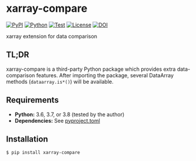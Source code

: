 # xarray-compare

[![PyPI](https://img.shields.io/pypi/v/xarray-compare.svg?label=PyPI&style=flat-square)](https://pypi.org/pypi/xarray-compare/)
[![Python](https://img.shields.io/pypi/pyversions/xarray-compare.svg?label=Python&color=yellow&style=flat-square)](https://pypi.org/pypi/xarray-compare/)
[![Test](https://img.shields.io/github/workflow/status/astropenguin/xarray-compare/Test?logo=github&label=Test&style=flat-square)](https://github.com/astropenguin/xarray-compare/actions)
[![License](https://img.shields.io/badge/license-MIT-blue.svg?label=License&style=flat-square)](LICENSE)
[![DOI](https://img.shields.io/badge/DOI-10.5281/zenodo.3971531-blue?style=flat-square)](https://doi.org/10.5281/zenodo.3971531)

xarray extension for data comparison

## TL;DR

xarray-compare is a third-party Python package which provides extra data-comparison features.
After importing the package, several DataArray methods (`dataarray.is*()`) will be available.

## Requirements

- **Python:** 3.6, 3.7, or 3.8 (tested by the author)
- **Dependencies:** See [pyproject.toml](https://github.com/astropenguin/xarray-compare/blob/master/pyproject.toml)

## Installation

```shell
$ pip install xarray-compare
```

